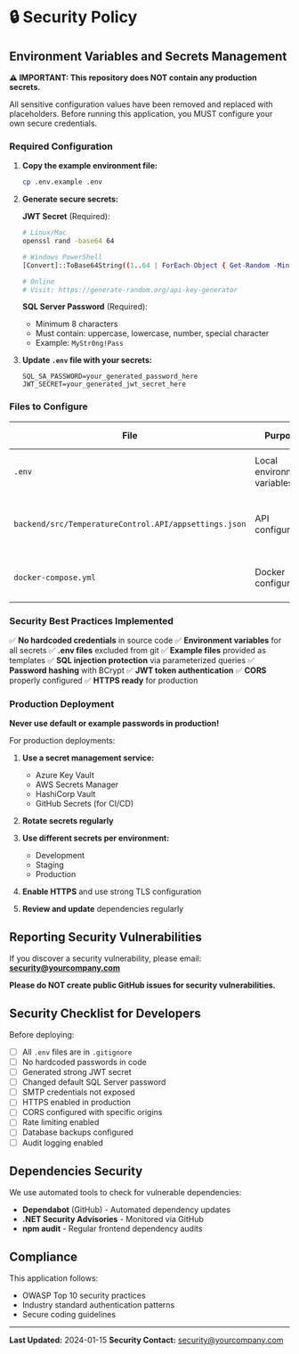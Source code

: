 # 🔒 Security Policy

## Environment Variables and Secrets Management

**⚠️ IMPORTANT: This repository does NOT contain any production secrets.**

All sensitive configuration values have been removed and replaced with placeholders. Before running this application, you MUST configure your own secure credentials.

### Required Configuration

1. **Copy the example environment file:**
   ```bash
   cp .env.example .env
   ```

2. **Generate secure secrets:**

   **JWT Secret** (Required):
   ```bash
   # Linux/Mac
   openssl rand -base64 64

   # Windows PowerShell
   [Convert]::ToBase64String((1..64 | ForEach-Object { Get-Random -Minimum 0 -Maximum 256 }))

   # Online
   # Visit: https://generate-random.org/api-key-generator
   ```

   **SQL Server Password** (Required):
   - Minimum 8 characters
   - Must contain: uppercase, lowercase, number, special character
   - Example: `MyStr0ng!Pass`

3. **Update `.env` file with your secrets:**
   ```env
   SQL_SA_PASSWORD=your_generated_password_here
   JWT_SECRET=your_generated_jwt_secret_here
   ```

### Files to Configure

| File | Purpose | Action Required |
|------|---------|-----------------|
| `.env` | Local environment variables | Create from `.env.example` and add secrets |
| `backend/src/TemperatureControl.API/appsettings.json` | API configuration | Uses environment variables - no changes needed |
| `docker-compose.yml` | Docker configuration | Uses `.env` file - no changes needed |

### Security Best Practices Implemented

✅ **No hardcoded credentials** in source code
✅ **Environment variables** for all secrets
✅ **.env files** excluded from git
✅ **Example files** provided as templates
✅ **SQL injection protection** via parameterized queries
✅ **Password hashing** with BCrypt
✅ **JWT token authentication**
✅ **CORS** properly configured
✅ **HTTPS ready** for production

### Production Deployment

**Never use default or example passwords in production!**

For production deployments:

1. **Use a secret management service:**
   - Azure Key Vault
   - AWS Secrets Manager
   - HashiCorp Vault
   - GitHub Secrets (for CI/CD)

2. **Rotate secrets regularly**

3. **Use different secrets per environment:**
   - Development
   - Staging
   - Production

4. **Enable HTTPS** and use strong TLS configuration

5. **Review and update** dependencies regularly

## Reporting Security Vulnerabilities

If you discover a security vulnerability, please email: **security@yourcompany.com**

**Please do NOT create public GitHub issues for security vulnerabilities.**

## Security Checklist for Developers

Before deploying:

- [ ] All `.env` files are in `.gitignore`
- [ ] No hardcoded passwords in code
- [ ] Generated strong JWT secret
- [ ] Changed default SQL Server password
- [ ] SMTP credentials not exposed
- [ ] HTTPS enabled in production
- [ ] CORS configured with specific origins
- [ ] Rate limiting enabled
- [ ] Database backups configured
- [ ] Audit logging enabled

## Dependencies Security

We use automated tools to check for vulnerable dependencies:

- **Dependabot** (GitHub) - Automated dependency updates
- **.NET Security Advisories** - Monitored via GitHub
- **npm audit** - Regular frontend dependency audits

## Compliance

This application follows:
- OWASP Top 10 security practices
- Industry standard authentication patterns
- Secure coding guidelines

---

**Last Updated:** 2024-01-15
**Security Contact:** security@yourcompany.com
